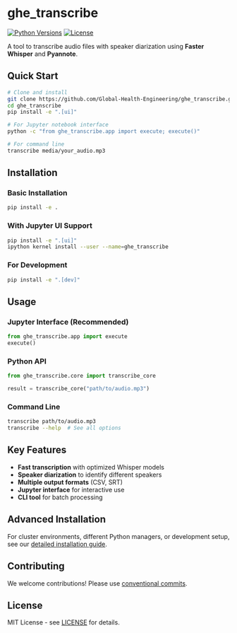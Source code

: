 # ghe_transcribe

[![Python Versions](https://img.shields.io/badge/Python-3.10%20%7C%203.11%20%7C%203.12-blue)](https://www.python.org/downloads/)
[![License](https://img.shields.io/badge/License-MIT-yellow.svg)](https://opensource.org/licenses/MIT)

A tool to transcribe audio files with speaker diarization using **Faster Whisper** and **Pyannote**.

## Quick Start

```bash
# Clone and install
git clone https://github.com/Global-Health-Engineering/ghe_transcribe.git
cd ghe_transcribe
pip install -e ".[ui]"

# For Jupyter notebook interface
python -c "from ghe_transcribe.app import execute; execute()"

# For command line
transcribe media/your_audio.mp3
```

## Installation

### Basic Installation
```bash
pip install -e .
```

### With Jupyter UI Support
```bash
pip install -e ".[ui]"
ipython kernel install --user --name=ghe_transcribe
```

### For Development
```bash
pip install -e ".[dev]"
```

## Usage

### Jupyter Interface (Recommended)
```python
from ghe_transcribe.app import execute
execute()
```

### Python API
```python
from ghe_transcribe.core import transcribe_core

result = transcribe_core("path/to/audio.mp3")
```

### Command Line
```bash
transcribe path/to/audio.mp3
transcribe --help  # See all options
```

## Key Features

- **Fast transcription** with optimized Whisper models
- **Speaker diarization** to identify different speakers
- **Multiple output formats** (CSV, SRT)
- **Jupyter interface** for interactive use
- **CLI tool** for batch processing

## Advanced Installation

For cluster environments, different Python managers, or development setup, see our [detailed installation guide](docs/INSTALLATION.md).

## Contributing

We welcome contributions! Please use [conventional commits](https://www.conventionalcommits.org/en/v1.0.0/).

## License

MIT License - see [LICENSE](LICENSE) for details.